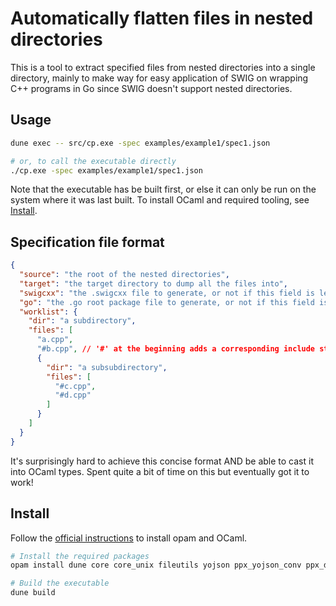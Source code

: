 # Automatically flatten files in nested directories

This is a tool to extract specified files from nested directories into a single
directory, mainly to make way for easy application of SWIG on wrapping C++
programs in Go since SWIG doesn't support nested directories.

## Usage

```sh
dune exec -- src/cp.exe -spec examples/example1/spec1.json

# or, to call the executable directly
./cp.exe -spec examples/example1/spec1.json
```

Note that the executable has be built first, or else it can only be run on the
system where it was last built. To install OCaml and required tooling, see
[Install](##Install).

## Specification file format

```json
{
  "source": "the root of the nested directories",
  "target": "the target directory to dump all the files into",
  "swigcxx": "the .swigcxx file to generate, or not if this field is left empty",
  "go": "the .go root package file to generate, or not if this field is left empty",
  "worklist": {
    "dir": "a subdirectory",
    "files": [
      "a.cpp",
      "#b.cpp", // '#' at the beginning adds a corresponding include statement in the generated .swigcxx file
      {
        "dir": "a subsubdirectory",
        "files": [
          "#c.cpp",
          "#d.cpp"
        ]
      }
    ]
  }
}
```

It's surprisingly hard to achieve this concise format AND be able to cast it
into OCaml types. Spent quite a bit of time on this but eventually got it to
work!

## Install

Follow the [official instructions](https://ocaml.org/docs/up-and-running) to install opam and OCaml.

```sh
# Install the required packages
opam install dune core core_unix fileutils yojson ppx_yojson_conv ppx_deriving

# Build the executable
dune build
```
